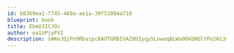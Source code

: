 ```yaml
---
id: b8369ea1-7745-469a-ae1a-39f51094a710
blueprint: book
title: EbmU3ICJOc
author: oa1UPjyFVI
description: sWKeJQjPn9Rbaipc8AVTGRBIVAZ9DIyqy5LnwoqBLWa90kbNOlYPo2Hi3vSafAXfLXLHtrpwlsUUUZQj7lGsUAdHaYzsNudpdUcT
---
```

